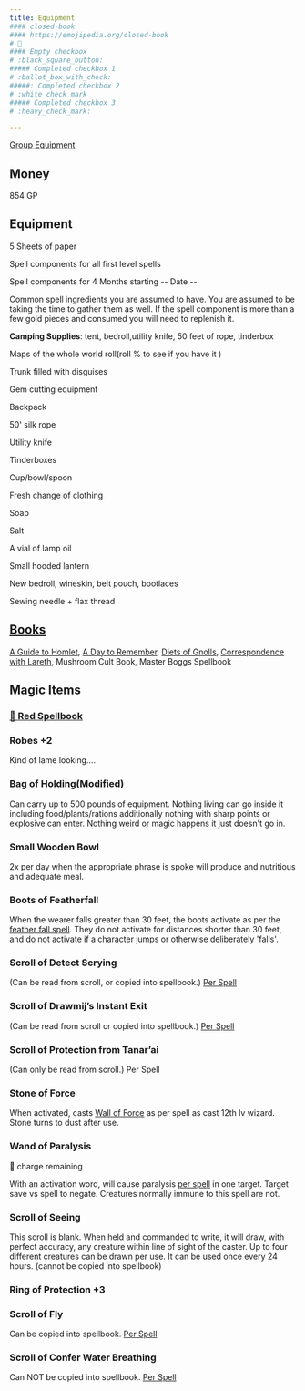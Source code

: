 ```yaml
---
title: Equipment
#### closed-book
#### https://emojipedia.org/closed-book
# 📕
#### Empty checkbox   
# :black_square_button: 
##### Completed checkbox 1   
# :ballot_box_with_check: 
#####: Completed checkbox 2    
# :white_check_mark
##### Completed checkbox 3  
# :heavy_check_mark: 

---
```


[Group Equipment](https://docs.google.com/spreadsheets/d/19n1yl4AQ1JiV64LYY_idK_FN5MMfU6MtAT0bgjfwm5c/edit#gid=2084483276)

## Money

854 GP

## Equipment

5 Sheets of paper

Spell components for all first level spells

Spell components for 4 Months starting -- Date  -- 

Common spell ingredients you are assumed to have. You are assumed to be taking the time to gather them as well. If the spell component is more than a few gold pieces and consumed you will need to replenish it. 

**Camping Supplies**: tent, bedroll,utility knife, 50 feet of rope, tinderbox

Maps of the whole world roll(roll % to see if you have it )

Trunk filled with disguises

Gem cutting equipment

Backpack

50' silk rope

Utility knife

Tinderboxes

Cup/bowl/spoon

Fresh change of clothing

Soap

Salt

A vial of lamp oil

Small hooded lantern

New bedroll, wineskin, belt pouch, bootlaces

Sewing needle + flax thread

## [Books](./books)

[A Guide to Homlet](/toee/books/guide_to_homlet), [A Day to Remember](/toee/books/a_day_to_remember), [Diets of Gnolls](/toee/books/diets_of_gnolls), [Correspondence with Lareth](/toee/books/correspondence), Mushroom Cult Book, Master Boggs Spellbook

## Magic Items

### [📕 Red Spellbook](https://scottjbennett.com/toee/red_spellbook/)

### Robes +2

Kind of lame looking....

### Bag of Holding(Modified)

Can carry up to 500 pounds of equipment. Nothing living can go inside it including food/plants/rations additionally nothing with sharp points or explosive can enter. Nothing weird or magic happens it just doesn't go in. 

### Small Wooden Bowl

2x per day when the appropriate phrase is spoke will produce and nutritious and adequate meal.

### Boots of Featherfall

When the wearer falls greater than 30 feet, the boots activate as per the [feather fall spell](https://scottjbennett.com/toee/spells/#feather-fall). They do not activate for distances shorter than 30 feet, and do not activate if a character jumps or otherwise deliberately 'falls'.

### Scroll of Detect Scrying 

(Can be read from scroll, or copied into spellbook.) [Per Spell](https://scottjbennett.com/toee/spells/#detect-scrying) 

### Scroll of Drawmij’s Instant Exit

(Can be read from scroll or copied into spellbook.) [Per Spell](https://scottjbennett.com/toee/spells/#drawmijs-instant-exit-alteration-conjuration) 

### Scroll of Protection from Tanar’ai

(Can only be read from scroll.) Per Spell 

### Stone of Force

When activated, casts [Wall of Force](https://scottjbennett.com/toee/spells/#wall-of-force) as per spell as cast 12th lv wizard. Stone turns to dust after use.

### Wand of Paralysis

:black_square_button: charge remaining

With an activation word, will cause paralysis [per spell](https://scottjbennett.com/toee/spells/#paralyzation) in one target. Target save vs spell to negate. Creatures normally immune to this spell are not. 

###  Scroll of Seeing 

This scroll is blank. When held and commanded to write, it will draw, with perfect accuracy, any creature within line of sight of the caster. Up to four different creatures can be drawn per use. It can be used once every 24 hours. (cannot be copied into spellbook)

### Ring of Protection +3 

### Scroll of Fly 

Can be copied into spellbook. [Per Spell](https://scottjbennett.com/toee/spells/#fly)

### Scroll of Confer Water Breathing

Can NOT be copied into spellbook. [Per Spell](https://scottjbennett.com/toee/spells/#water-breathing)